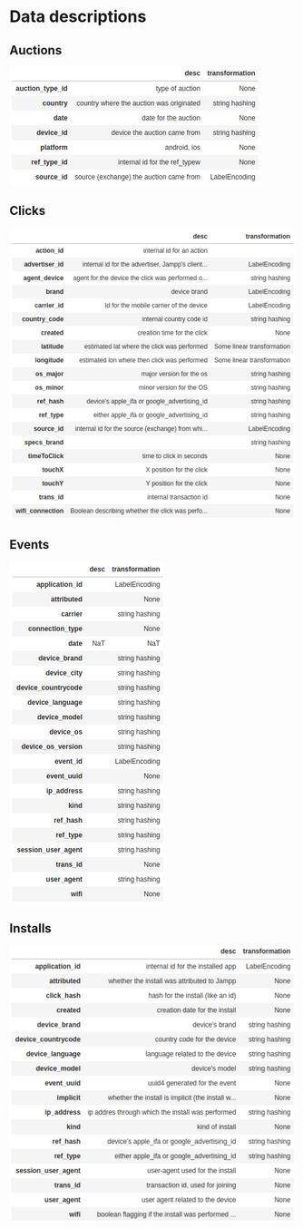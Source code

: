 # Data descriptions
## Auctions
![](descriptions/auctions.png)
## Clicks
![](descriptions/clicks.png)
## Events
![](descriptions/events.png)
## Installs
![](descriptions/installs.png)

